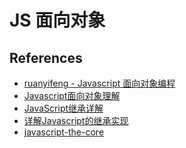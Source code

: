 JS 面向对象
=====

## References
* [ruanyifeng - Javascript 面向对象编程](http://www.ruanyifeng.com/blog/2010/05/object-oriented_javascript_encapsulation.html)
* [Javascript面向对象理解](http://cnodejs.org/topic/5235c9d3101e57452155901d)
* [JavaScript继承详解](http://www.cnblogs.com/sanshi/archive/2009/07/08/1519036.html)
* [详解Javascript的继承实现](http://web.jobbole.com/85460/)
* [javascript-the-core](http://dmitrysoshnikov.com/ecmascript/javascript-the-core/)